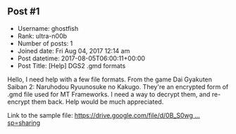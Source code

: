 ## Post #1
- Username: ghostfish
- Rank: ultra-n00b
- Number of posts: 1
- Joined date: Fri Aug 04, 2017 12:14 am
- Post datetime: 2017-08-05T06:00:11+00:00
- Post Title: [Help] DGS2 .gmd formats

Hello, I need help with a few file formats. From the game Dai Gyakuten Saiban 2: Naruhodou Ryuunosuke no Kakugo.
They're an encrypted form of .gmd file used for MT Frameworks. I need a way to decrypt them, and re-encrypt them back.
Help would be much appreciated.

Link to the sample file:
[https://drive.google.com/file/d/0B_S0wg ... sp=sharing](https://drive.google.com/file/d/0B_S0wgZdscAieGxuTXQ0TnROLTg/view?usp=sharing)
